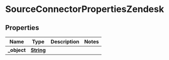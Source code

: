 

# SourceConnectorPropertiesZendesk


## Properties

| Name | Type | Description | Notes |
|------------ | ------------- | ------------- | -------------|
|**_object** | [**String**](String.md) |  |  |



